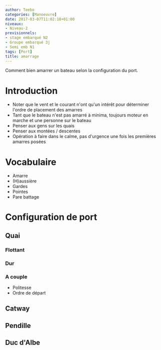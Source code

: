 ```yaml
---
author: Teebo
categories: [Manoeuvre]
date: 2017-03-07T11:02:18+01:00
niveaux:
- Niveau-2
previsionnels:
- stage embarqué N2
- Groupe embarqué 3j
- Semi emb N1
tags: [Port]
title: amarrage
---
```

Comment bien amarrer un bateau selon la configuration du port.
<!--more-->

# Introduction
* Noter que le vent et le courant n'ont qu'un intérêt pour déterminer l'ordre de placement des amarres
* Tant que le bateau n'est pas amarré à minima, toujours moteur en marche et une personne sur le bateau
* Penser aux gens sur les quais
* Penser aux montées / descentes
* Opération à faire dans le calme, pas d'urgence une fois les premières amarres posées

# Vocabulaire
* Amarre
* (H)aussière
* Gardes
* Pointes
* Pare battage

# Configuration de port
## Quai
### Flottant
### Dur
### A couple
* Politesse
* Ordre de départ

## Catway
## Pendille
## Duc d'Albe
